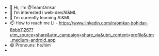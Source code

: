 - 👋 Hi, I’m @TeamOmkar
- 👀 I’m interested i web-dev/AI&ML
- 🌱 I’m currently learning AI&ML
- 📫 How to reach me LI - https://www.linkedin.com/in/omkar-bohidar-8bbb11267?utm_source=share&utm_campaign=share_via&utm_content=profile&utm_medium=android_app
- 😄 Pronouns: he/him
- 

<!---
TeamOmkar/TeamOmkar is a ✨ special ✨ repository because its `README.md` (this file) appears on your GitHub profile.
You can click the Preview link to take a look at your changes.
--->
